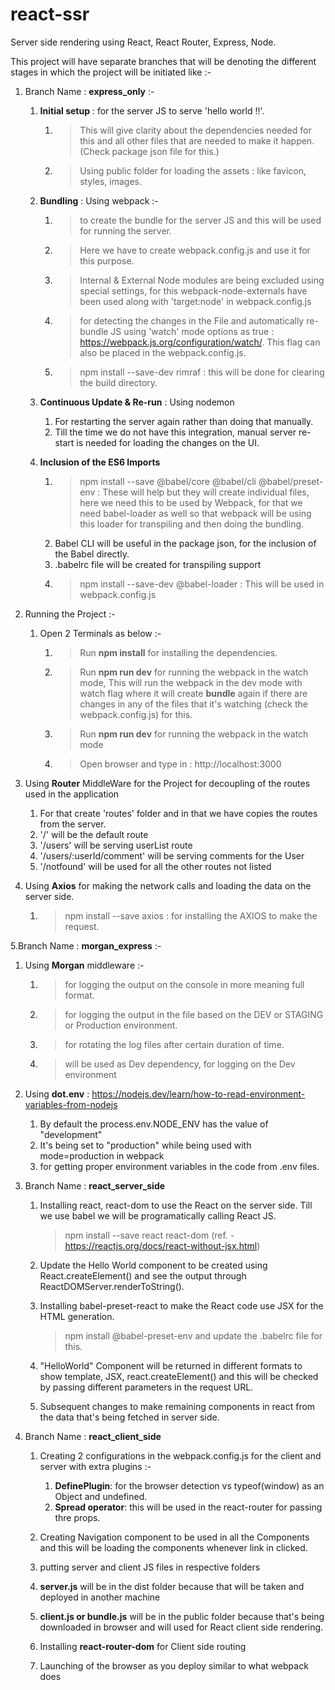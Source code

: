 # react-ssr
Server side rendering using React, React  Router, Express, Node. 

This project will have separate branches that will be denoting the different stages in which the project will be initiated like :-

1. Branch Name : **express_only** :- 

   1. **Initial setup** : for the server JS to serve 'hello world !!'. 
      1. > This will give clarity about the dependencies needed for this and all other files that are needed to make it happen. (Check package json file for this.)
      2. > Using public folder for loading the assets : like favicon, styles, images. 
   
   2. **Bundling** : Using webpack :-
      1. > to create the bundle for the server JS and this will be used for running the server. 
      2. > Here we have to create webpack.config.js and use it for this purpose.
      3. > Internal & External Node modules are being excluded using special settings, for this webpack-node-externals have been used along with 'target:node' in webpack.config.js
      4. > for detecting the changes in the File and automatically re-bundle JS using 'watch' mode options as true : https://webpack.js.org/configuration/watch/. This flag can also be placed in the webpack.config.js.
      5. > npm install --save-dev rimraf : this will be done for clearing the build directory.

   3. **Continuous Update & Re-run** : Using nodemon 
      1. For restarting the server again rather than doing that manually. 
      2. Till the time we do not have this integration, manual server re-start is needed for loading the changes on the UI.

   4. **Inclusion of the ES6 Imports**
      1. > npm install --save @babel/core @babel/cli @babel/preset-env : These will help but they will create individual files, here we need this to be used by Webpack, for that we need babel-loader as well so that webpack will be using this loader for transpiling and then doing the bundling.
      2. Babel CLI will be useful in the package json, for the inclusion of the Babel directly.
      3. .babelrc file will be created for transpiling support 
      4. > npm install --save-dev @babel-loader : This will be used in webpack.config.js 

2.  Running the Project :-

    1.  Open 2 Terminals as below :-
        1.  > Run **npm install** for installing the dependencies.
        2.  > Run **npm run dev** for running the webpack in the watch mode, This will run the webpack in the dev mode with watch flag where it will create **bundle** again if there are changes in any of the files that it's watching (check the webpack.config.js) for this. 
        3.  > Run **npm run dev** for running the webpack in the watch mode 
        4.  > Open browser and type in : http://localhost:3000

3. Using **Router** MiddleWare for the Project for decoupling of the routes used in the application
   1. For that create 'routes' folder and in that we have copies the routes from the server.
   2. '/' will be the default route
   3. '/users' will be serving userList route
   4. '/users/:userId/comment' will be serving comments for the User
   5. '/notfound' will be used for all the other routes not listed

4. Using **Axios** for making the network calls and loading the data on the server side.
   1. > npm install --save axios : for installing the AXIOS to make the request. 

5.Branch Name : **morgan_express** :- 

   1. Using **Morgan** middleware :-
      1. > for logging the output on the console in more meaning full format.
      2. > for logging the output in the file based on the DEV or STAGING or Production environment.
      3. > for rotating the log files after certain duration of time.
      4. > will be used as Dev dependency, for logging on the Dev environment

   2. Using **dot.env** : https://nodejs.dev/learn/how-to-read-environment-variables-from-nodejs
      1. By default the process.env.NODE_ENV has the value of "development"
      2. It's being set to "production" while being used with mode=production in webpack
      3. for getting proper environment variables in the code from .env files. 

6. Branch Name : **react_server_side**

   1. Installing react, react-dom to use the React on the server side. Till we use babel we will be programatically calling React JS.
      > npm install --save react react-dom
      (ref. - https://reactjs.org/docs/react-without-jsx.html)

   2. Update the Hello World component to be created using React.createElement() and see the output through ReactDOMServer.renderToString(). 

   3. Installing babel-preset-react to make the React code use JSX for the HTML generation.
      >npm install @babel-preset-env and update the .babelrc file for this.

   4. "HelloWorld" Component will be returned in different formats to show template, JSX, react.createElement() and this will be checked by passing different parameters in the request URL.

   5. Subsequent changes to make remaining components in react from the data that's being fetched in server side.

7. Branch Name : **react_client_side**

   1. Creating 2 configurations in the webpack.config.js for the client and server with extra plugins :-
      1. **DefinePlugin**: for the browser detection vs typeof(window) as an Object and undefined.
      2. **Spread operator**: this will be used in the react-router for passing thre props.
   2. Creating Navigation component to be used in all the Components and this will be loading the components whenever link in clicked.

   3. putting server and client JS files in respective folders 
   4. **server.js** will be in the dist folder because that will be taken and deployed in another machine
   5. **client.js or bundle.js** will be in the public folder because that's being downloaded in browser and will used for React client side rendering. 
   6. Installing **react-router-dom** for Client side routing
   
   7. Launching of the browser as you deploy similar to what webpack does